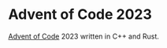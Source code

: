 # Advent of Code 2023

[Advent of Code](https://adventofcode.com/2023/about) 2023 written in C++ and Rust.